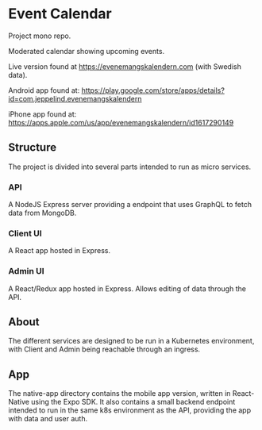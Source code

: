 # Event Calendar #

Project mono repo.

Moderated calendar showing upcoming events.

Live version found at https://evenemangskalendern.com (with Swedish data).

Android app found at: https://play.google.com/store/apps/details?id=com.jeppelind.evenemangskalendern

iPhone app found at: https://apps.apple.com/us/app/evenemangskalendern/id1617290149

## Structure ##
The project is divided into several parts intended to run as micro services.

### API ###
A NodeJS Express server providing a endpoint that uses GraphQL to fetch data from MongoDB.

### Client UI ###
A React app hosted in Express.

### Admin UI ###
A React/Redux app hosted in Express. Allows editing of data through the API.

## About ##
The different services are designed to be run in a Kubernetes environment, with Client and Admin being reachable through an ingress.

## App ##
The native-app directory contains the mobile app version, written in React-Native using the Expo SDK. It also contains a small backend endpoint intended to run in the same k8s environment as the API, providing the app with data and user auth.
